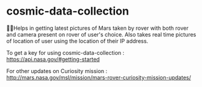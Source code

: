 # cosmic-data-collection
🚀🚀Helps in getting latest pictures of Mars taken by rover with both rover and camera present on rover of user's choice.
Also takes real time pictures of location of user using the location of their IP address.

To get a key for using cosmic-data-collection : https://api.nasa.gov/#getting-started

For other updates on Curiosity mission : http://mars.nasa.gov/msl/mission/mars-rover-curiosity-mission-updates/
